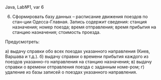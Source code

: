 Java, Lab№1, var 6

6.	Сформировать базу данных – расписание движения поездов по стан-ции Одесса-Главная. Запись содержит сведения:
	станция назначения;
	номер поезда;
	время отправления;
	время прибытия на станцию назначения;
	стоимость проезда.

Предусмотреть:

а) выдачу справки обо всех поездах указанного направления (Киев, Варшава и т.д.).
б) выдачу справки о времени прибытия каждого из поездов указанно-го направления на станцию назначения;
в) выдачу справки о времени отправления поезда с заданным номе-ром;
г) удаление из базы записей о поездах указанного направления.
